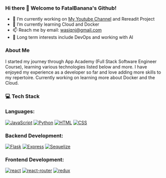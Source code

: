 ### Hi there 👋 Welcome to FatalBanana's Github!

- 🔭 I’m currently working on [My Youtube Channel][youtube-url] and Rereadit Project
- 🌱 I’m currently learning Cloud and Docker
- 📫 Reach me by email: wasiqnj@gmail.com
- 🤔 Long term interests include DevOps and working with AI

### **About Me**

I started my journey through App Academy (Full Stack Software Engineer Course), learning various technologies listed below and more. I have enjoyed my experience as a developer so far and love adding more skills to my repertoire. Currently working on learning more about Docker and the Cloud.


### 💻 **Tech Stack**

### Languages:

[![JavaScript][javascript-shield]][javascript-url]
[![Python][python-shield]][python-url]
[![HTML][html-shield]][html-url]
[![CSS][css-shield]][css-url]

### Backend Development:

[![Flask][flask-shield]][flask-url]
[![Express][express-shield]][express-url]
[![Sequelize][sequelize-shield]][sequelize-url]

### Frontend Development:

[![react][react-shield]][react-url]
[![react-router][react-router-shield]][react-router-url]
[![redux][redux-shield]][redux-url]




<!-- MARKDOWN LINKS & IMAGES -->

[javascript-shield]: https://img.shields.io/badge/JavaScript-323330?style=for-the-badge&logo=javascript&logoColor=F7DF1E
[python-shield]: https://img.shields.io/badge/Python-3776AB?style=for-the-badge&logo=python&logoColor=white
[html-shield]: https://img.shields.io/badge/HTML5-E34F26?style=for-the-badge&logo=html5&logoColor=white
[css-shield]: https://img.shields.io/badge/CSS-239120?&style=for-the-badge&logo=css3&logoColor=white
[flask-shield]: https://img.shields.io/badge/Flask-000000?style=for-the-badge&logo=flask&logoColor=white
[sqlite-shield]: https://img.shields.io/badge/SQLite-07405E?style=for-the-badge&logo=sqlite&logoColor=white
[postgresql-shield]: https://img.shields.io/badge/PostgreSQL-316192?style=for-the-badge&logo=postgresql&logoColor=white
[react-shield]: https://img.shields.io/badge/React-20232A?style=for-the-badge&logo=react&logoColor=61DAFB
[react-router-shield]: https://img.shields.io/badge/React_Router-CA4245?style=for-the-badge&logo=react-router&logoColor=white
[redux-shield]: https://img.shields.io/badge/Redux-593D88?style=for-the-badge&logo=redux&logoColor=white
[linkedin-shield]: https://img.shields.io/badge/LinkedIn-0077B5?style=for-the-badge&logo=linkedin&logoColor=white
[express-shield]: https://img.shields.io/badge/Express.js-404D59?style=for-the-badge
[javascript-url]: https://www.javascript.com/
[python-url]: https://www.python.org/
[html-url]: https://www.w3.org/html/
[css-url]: https://www.w3.org/Style/CSS/Overview.en.html
[flask-url]: https://flask.palletsprojects.com/en/2.2.x/
[express-url]: https://expressjs.com/en/4x/api.html
[sqlite-url]: https://www.sqlite.org/index.html
[sequelize-shield]:	https://img.shields.io/badge/sequelize-323330?style=for-the-badge&logo=sequelize&logoColor=blue
[sequelize-url]:	https://sequelize.org/docs/v6/
[postgresql-url]: https://www.postgresql.org/
[react-url]: https://reactjs.org/
[react-router-url]: https://reactrouter.com/en/main
[redux-url]: https://redux.js.org/
[linkedin-url]: https://www.linkedin.com/in/nguyenpeterviet/
[resume-url]: https://docs.google.com/document/d/1rmYzQp2xzMS0VLkiW4NiRctj1AGzRbxrwonrtafD2o0/edit?usp=sharing
[youtube-url]: https://www.youtube.com/@leetwh
<!--
**FatalBanana1/FatalBanana1** is a ✨ _special_ ✨ repository because its `README.md` (this file) appears on your GitHub profile.

Here are some ideas to get you started:

- 🔭 I’m currently working on ...
- 🌱 I’m currently learning ...
- 👯 I’m looking to collaborate on ...
- 🤔 I’m looking for help with ...
- 💬 Ask me about ...
- 📫 How to reach me: ...
- 😄 Pronouns: ...
- ⚡ Fun fact: ...
-->
